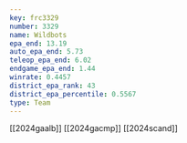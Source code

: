 ```yaml
---
key: frc3329
number: 3329
name: Wildbots
epa_end: 13.19
auto_epa_end: 5.73
teleop_epa_end: 6.02
endgame_epa_end: 1.44
winrate: 0.4457
district_epa_rank: 43
district_epa_percentile: 0.5567
type: Team
---
```

[[2024gaalb]]
[[2024gacmp]]
[[2024scand]]
